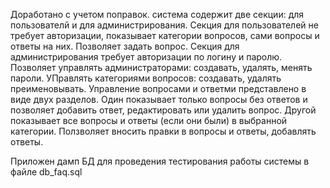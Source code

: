 Доработано с учетом поправок.
система содержит две секции: для пользователй и для администрирования.
Секция для пользователей не требует авторизации, показывает категории вопросов, сами вопросы и ответы на них. Позволяет задать вопрос. 
Секция для администрирования требует авторизации по логину и паролю. 
Позволяет управлять администраторами: создавать, удалять, менять пароли.
УПравлять категориями вопросов: создавать, удалять преименовывать.
Управление вопросами и ответми представлено в виде двух разделов.
Один показывает только вопросы без ответов и позволяет добавить ответ, редактировать или удалить вопрос. 
Другой показывает все вопросы и ответы (если они были) в выбранной категории. Ползволяет вносить правки в вопросы и ответы, добавлять ответы.

Приложен дамп БД для проведения тестирования работы системы в файле db_faq.sql